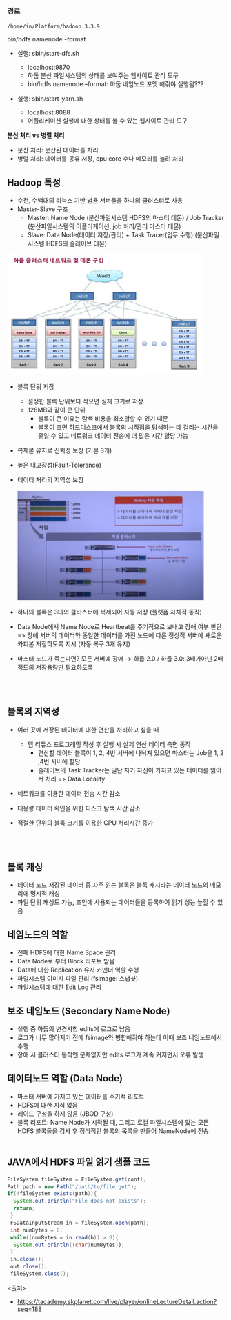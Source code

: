 ### 경로
```
/home/in/Platform/hadoop 3.3.9
```
bin/hdfs namenode -format

- 실행: sbin/start-dfs.sh
  - localhost:9870
  - 하둡 분산 파일시스템의 상태를 보여주는 웹사이트 관리 도구
  - bin/hdfs namenode –format: 하둡 네임노드 포맷 해줘야 실행됨???
  
- 실행: sbin/start-yarn.sh
  - localhost:8088
  - 어플리케이션 실행에 대한 상태를 볼 수 있는 웹사이트 관리 도구
  
**분산 처리 vs 병렬 처리**
 - 분산 처리: 분산된 데이터를 처리
 - 병렬 처리: 데이터를 공유 저장, cpu core 수나 메모리를 늘려 처리
 
 ## Hadoop 특성
 - 수천, 수백대의 리눅스 기반 범용 서버들을 하나의 클러스터로 사용
 - Master-Slave 구조
   - Master: Name Node (분산파일시스템 HDFS의 마스터 데몬) / Job Tracker (분산파일시스템의 어플리케이션, job 처리/관리 마스터 데몬)
   - Slave: Data Node(데이터 저장/관리) + Task Tracer(업무 수행) (분산파일시스템 HDFS의 슬레이브 데몬)
   
  <img src="https://github.com/in3166/TIL/blob/main/Hadoop/1.JPG" width="90%">
  
 - 블록 단위 저장
   - 설정한 블록 단위보다 작으면 실제 크기로 저장
   - 128MB와 같이 큰 단위
     - 블록이 큰 이유는 탐색 비용을 최소할할 수 있기 때문
     - 블록이 크면 하드디스크에서 블록의 시작점을 탐색하는 데 걸리는 시간을 줄일 수 있고 네트워크 데이터 전송에 더 많은 시간 할당 가능
 
 - 복제본 유지로 신뢰성 보장 (기본 3개)
 - 높은 내고장성(Fault-Tolerance)
 - 데이터 처리의 지역성 보장
 <br/><br/>
   <img src="https://github.com/in3166/TIL/blob/main/Hadoop/2.JPG" width="90%">
 - 하나의 블록은 3대의 클러스터에 복제되어 자동 저장 (플랫폼 자체적 동작)
 - Data Node에서 Name Node로 Heartbeat를 주기적으로 보내고 장애 여부 판단 
   => 장애 서버의 데이터와 동일한 데이터를 가진 노드에 다른 정상적 서버에 새로운 카피본 저장하도록 지시 (자동 복구 3개 유지)
   
  - 마스터 노드가 죽는다면? 모든 서버에 장애 -> 하둡 2.0 / 하둡 3.0: 3배가아닌 2배정도의 저장용량만 필요하도록
  
  <br/><br/>
  ## 블록의 지역성
  - 여러 곳에 저장된 데이터에 대한 연산을 처리하고 싶을 때
    - 맵 리듀스 프로그래밍 작성 후 실행 시 실제 연산 데이터 측면 동작
      - 연산할 데이터 블록이 1, 2, 4번 서버에 나눠져 있으면 마스터는 Job을 1, 2 ,4번 서버에 할당
      - 슬레이브의 Task Tracker는 일단 자기 자신이 가지고 있는 데이터를 읽어서 처리 => Data Locality
 
 - 네트워크를 이용한 데이터 전송 시간 감소
 - 대용량 데이터 확인을 위한 디스크 탐색 시간 감소
 - 적절한 단위의 블록 크기를 이용한 CPU 처리시간 증가
 
   <br/><br/>
  ## 블록 캐싱
   - 데이터 노드 저장된 데이터 중 자주 읽는 블록은 블록 캐시라는 데이터 노드의 메모리에 명시적 캐싱
   - 파일 단위 캐싱도 가능, 조인에 사용되는 데이터들을 등록하여 읽기 성능 높힐 수 있음
   
  ## 네임노드의 역할
   - 전페 HDFS에 대한 Name Space 관리
   - Data Node로 부터 Block 리포트 받음
   - Data에 대한 Replication 유지 커맨더 역할 수행
   - 파일시스템 이미지 파일 관리 (fsimage: 스냅샷)
   - 파일시스템에 대한 Edit Log 관리
   
  ## 보조 네임노드 (Secondary Name Node)
   - 실행 중 하둡의 변경사항 edits에 로그로 남음
   - 로그가 너무 많아지기 전에 fsimage와 병합해줘야 하는데 이때 보조 네임노드에서 수행
   - 장애 시 클러스터 동작엔 문제없지만 edits 로그가 계속 커지면서 오류 발생
   
  ## 데이터노드 역할 (Data Node)
   - 마스터 서버에 가지고 있는 데이터를 주기적 리포트
   - HDFS에 대한 지식 없음
   - 레이드 구성을 하지 않음 (JBOD 구성)
   - 블록 리포트: Name Node가 시작될 때, 그리고 로컬 파일시스템에 있는 모든 HDFS 블록들을 검사 후 정삭적인 블록의 목록을 만들어 NameNode에 전송
     <br/><br/>
 ## JAVA에서 HDFS 파일 읽기 샘플 코드
  ```JAVA
  FileSystem fileSystem = FileSystem.get(conf);
  Path path = new Path("/path/to/file.get");
  if(!fileSystem.exists(path)){
    System.out.println("File does not exists");
    return;
   }
   FSDataInputStream in = fileSystem.open(path);
   int numBytes = 0;
   while((numBytes = in.read(b)) > 0){
    System.out.println((char)numBytes));
   }
   in.close();
   out.close();
   fileSystem.close();
  ```

<출처>
 - https://tacademy.skplanet.com/live/player/onlineLectureDetail.action?seq=188
